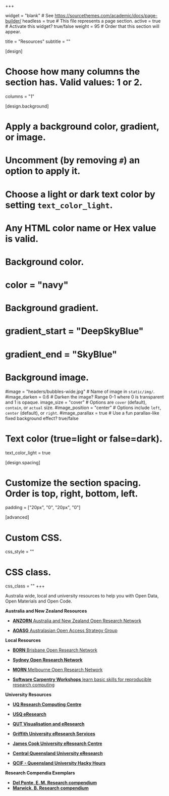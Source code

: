 +++

widget = "blank"  # See https://sourcethemes.com/academic/docs/page-builder/
headless = true  # This file represents a page section.
active = true  # Activate this widget? true/false
weight = 95  # Order that this section will appear.

title = "Resources"
subtitle = ""

[design]
  # Choose how many columns the section has. Valid values: 1 or 2.
  columns = "1"

[design.background]
  # Apply a background color, gradient, or image.
  #   Uncomment (by removing `#`) an option to apply it.
  #   Choose a light or dark text color by setting `text_color_light`.
  #   Any HTML color name or Hex value is valid.

  # Background color.
  # color = "navy"
  
  # Background gradient.
  # gradient_start = "DeepSkyBlue"
  # gradient_end = "SkyBlue"
  
  # Background image.
  #image = "headers/bubbles-wide.jpg"  # Name of image in `static/img/`.
  #image_darken = 0.6  # Darken the image? Range 0-1 where 0 is transparent and 1 is opaque.
  image_size = "cover"  #  Options are `cover` (default), `contain`, or `actual` size.
  #image_position = "center"  # Options include `left`, `center` (default), or `right`.
  #image_parallax = true  # Use a fun parallax-like fixed background effect? true/false

  # Text color (true=light or false=dark).
  text_color_light = true

[design.spacing]
  # Customize the section spacing. Order is top, right, bottom, left.
  padding = ["20px", "0", "20px", "0"]

[advanced]
 # Custom CSS. 
 css_style = ""
 
 # CSS class.
 css_class = ""
+++

Australia wide, local and university resources to help you with Open Data, Open Materials and Open Code.

**Australia and New Zealand Resources**

- [**ANZORN** Australia and New Zealand Open Research Network](https://www.anzopenresearch.org)

- [**AOASG** Australasian Open Access Strategy Group](https://aoasg.org.au/)

**Local Resources**

- [**BORN** Brisbane Open Research Network](https://born.netlify.com)

- [**Sydney Open Research Network**](https://sydneyopenresearch.org)

- [**MORN** Melbourne Open Research Network](https://morn.netlify.com)

- [**Software Carpentry Workshops** learn basic skills for reproducible research computing](https://software-carpentry.org)

**University Resources**

- [**UQ Research Computing Centre**](https://rcc.uq.edu.au)

- [**USQ eResearch**](https://www.usq.edu.au/eresearch)

- [**QUT Visualisation and eResearch**](https://research.qut.edu.au/viser/)

- [**Griffith University eResearch Services**](https://www.griffith.edu.au/eresearch-services)

- [**James Cook University eResearch Centre**](https://www.jcu.edu.au/eresearch)

- [**Central Queensland University eResearch**](https://www.cqu.edu.au/eresearch/home)

- [**QCIF - Queensland University Hacky Hours**](https://www.qcif.edu.au/index.php/events/hacky-hour)

**Research Compendia Exemplars**

- [**Del Ponte, E. M. Research compendium**](https://emdelponte.github.io/paper-estimate-app/)
- [**Marwick, B. Research compendium**](https://figshare.com/articles/1989_excavation_report_Madjebebe/1297059)

